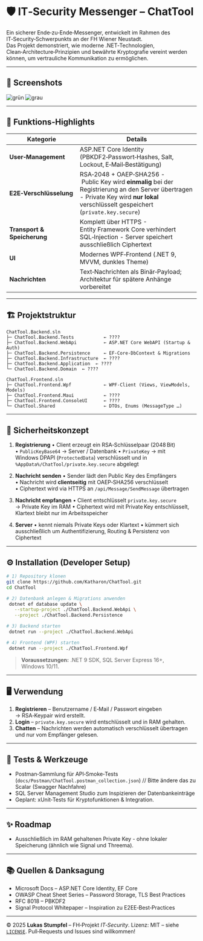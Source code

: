 # 🛡️ IT‑Security Messenger – ChatTool

Ein sicherer Ende‑zu‑Ende‑Messenger, entwickelt im Rahmen des IT‑Security‑Schwerpunkts an der FH Wiener Neustadt.  
Das Projekt demonstriert, wie moderne .NET‑Technologien, Clean‑Architecture‑Prinzipien und bewährte Kryptografie vereint werden können, um vertrauliche Kommunikation zu ermöglichen.

---

## 📸 Screenshots

![grün](https://github.com/user-attachments/assets/176face6-3808-4803-b134-30e4ca7a0b34)
![grau](https://github.com/user-attachments/assets/efc30e00-a0ce-4fd8-8ae5-71e956571996)

---

## 🚀 Funktions‑Highlights

| Kategorie                   | Details                                                                                                                                                                                            |
| --------------------------- | -------------------------------------------------------------------------------------------------------------------------------------------------------------------------------------------------- |
| **User‑Management**         | ASP.NET Core Identity (PBKDF2‑Passwort‑Hashes, Salt, Lockout, E‑Mail‑Bestätigung)                                                                                                                  |
| **E2E‑Verschlüsselung**     | RSA‑2048 + OAEP‑SHA256 - Public Key wird **einmalig** bei der Registrierung an den Server übertragen - Private Key wird **nur lokal** verschlüsselt gespeichert (`private.key.secure`)             |
| **Transport & Speicherung** | Komplett über HTTPS - Entity Framework Core verhindert SQL‑Injection - Server speichert ausschließlich Ciphertext                                                                                  |
| **UI**                      | Modernes WPF‑Frontend (.NET 9, MVVM, dunkles Theme)                                                                                                                                                |
| **Nachrichten**             | Text‑Nachrichten als Binär‑Payload; Architektur für spätere Anhänge vorbereitet                                                                                                                    |

---

## 🏗️ Projektstruktur

```text
ChatTool.Backend.sln
├─ ChatTool.Backend.Tests           ← ????
├─ ChatTool.Backend.WebApi          ← ASP.NET Core WebAPI (Startup & Auth)
├─ ChatTool.Backend.Persistence     ← EF‑Core‑DbContext & Migrations
├─ ChatTool.Backend.Infrastructure  ← ????
├─ ChatTool.Backend.Application  ← ????
└─ ChatTool.Backend.Domain  ← ????

ChatTool.Frontend.sln
├─ ChatTool.Frontend.Wpf            ← WPF‑Client (Views, ViewModels, Models)
├─ ChatTool.Frontend.Maui           ← ????
├─ ChatTool.Frontend.ConsoleUI      ← ????
└─ ChatTool.Shared                  ← DTOs, Enums (MessageType …)
```

---

## 🔐 Sicherheitskonzept

1. **Registrierung**
   • Client erzeugt ein RSA‑Schlüsselpaar (2048 Bit)
   • `PublicKeyBase64` → Server / Datenbank
   • `PrivateKey` → mit Windows DPAPI (`ProtectedData`) verschlüsselt und in `%AppData%/ChatTool/private.key.secure` abgelegt

2. **Nachricht senden**
   • Sender lädt den Public Key des Empfängers
   • Nachricht wird **clientseitig** mit OAEP‑SHA256 verschlüsselt
   • Ciphertext wird via HTTPS an `/api/Message/SendMessage` übertragen

3. **Nachricht empfangen**
   • Client entschlüsselt `private.key.secure` → Private Key im RAM
   • Ciphertext wird mit Private Key entschlüsselt, Klartext bleibt nur im Arbeitsspeicher

4. **Server**
   • kennt niemals Private Keys oder Klartext
   • kümmert sich ausschließlich um Authentifizierung, Routing & Persistenz von Ciphertext

---

## ⚙️ Installation (Developer Setup)

```bash
# 1) Repository klonen
git clone https://github.com/Katharon/ChatTool.git
cd ChatTool

# 2) Datenbank anlegen & Migrations anwenden
 dotnet ef database update \
   --startup-project ./ChatTool.Backend.WebApi \
   --project ./ChatTool.Backend.Persistence

# 3) Backend starten
 dotnet run --project ./ChatTool.Backend.WebApi

# 4) Frontend (WPF) starten
 dotnet run --project ./ChatTool.Frontend.Wpf
```

> **Voraussetzungen:** .NET 9 SDK, SQL Server Express 16+, Windows 10/11.

---

## 🖥️ Verwendung

1. **Registrieren** – Benutzername / E‑Mail / Passwort eingeben → RSA‑Keypair wird erstellt.
2. **Login** – `private.key.secure` wird entschlüsselt und in RAM gehalten.
3. **Chatten** – Nachrichten werden automatisch verschlüsselt übertragen und nur vom Empfänger gelesen.

---

## 🧪 Tests & Werkzeuge

* Postman‑Sammlung für API‑Smoke‑Tests (`docs/Postman/ChatTool.postman_collection.json`) // Bitte ändere das zu Scalar (Swagger Nachfahre)
* SQL Server Management Studio zum Inspizieren der Datenbankeinträge
* Geplant: xUnit‑Tests für Kryptofunktionen & Integration.

---

## ✨ Roadmap

* Ausschließlich im RAM gehaltenen Private Key - ohne lokaler Speicherung (ähnlich wie Signal und Threema).

---

## 📚 Quellen & Danksagung

* Microsoft Docs – ASP.NET Core Identity, EF Core
* OWASP Cheat Sheet Series – Password Storage, TLS Best Practices
* RFC 8018 – PBKDF2
* Signal Protocol Whitepaper – Inspiration zu E2EE‑Best‑Practices

---

© 2025 **Lukas Stumpfel** – FH‑Projekt *IT‑Security*.
Lizenz: MIT – siehe [`LICENSE`](./LICENSE).
Pull‑Requests und Issues sind willkommen!

